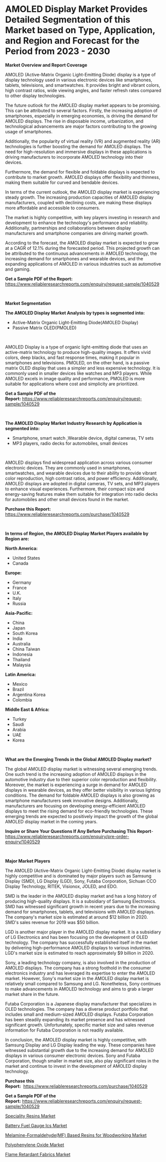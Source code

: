 <p><h1>AMOLED Display Market Provides Detailed Segmentation of this Market based on Type, Application, and Region and Forecast for the Period from 2023 - 2030</h1></p><p><strong>Market Overview and Report Coverage</strong></p>
<p><p>AMOLED (Active-Matrix Organic Light-Emitting Diode) display is a type of display technology used in various electronic devices like smartphones, tablets, televisions, and smartwatches. It provides bright and vibrant colors, high contrast ratios, wide viewing angles, and faster refresh rates compared to other display technologies.</p><p>The future outlook for the AMOLED display market appears to be promising. This can be attributed to several factors. Firstly, the increasing adoption of smartphones, especially in emerging economies, is driving the demand for AMOLED displays. The rise in disposable income, urbanization, and technological advancements are major factors contributing to the growing usage of smartphones.</p><p>Additionally, the popularity of virtual reality (VR) and augmented reality (AR) technologies is further boosting the demand for AMOLED displays. The need for high-resolution and immersive displays in these applications is driving manufacturers to incorporate AMOLED technology into their devices.</p><p>Furthermore, the demand for flexible and foldable displays is expected to contribute to market growth. AMOLED displays offer flexibility and thinness, making them suitable for curved and bendable devices.</p><p>In terms of the current outlook, the AMOLED display market is experiencing steady growth. The increasing production capacities of AMOLED display manufacturers, coupled with declining costs, are making these displays more affordable and accessible to consumers.</p><p>The market is highly competitive, with key players investing in research and development to enhance the technology's performance and reliability. Additionally, partnerships and collaborations between display manufacturers and smartphone companies are driving market growth.</p><p>According to the forecast, the AMOLED display market is expected to grow at a CAGR of 12.1% during the forecasted period. This projected growth can be attributed to the continuous advancements in AMOLED technology, the increasing demand for smartphones and wearable devices, and the expanding applications of AMOLED in various industries such as automotive and gaming.</p></p>
<p><strong>Get a Sample PDF of the Report:</strong> <a href="https://www.reliableresearchreports.com/enquiry/request-sample/1040529">https://www.reliableresearchreports.com/enquiry/request-sample/1040529</a></p>
<p>&nbsp;</p>
<p><strong>Market Segmentation</strong></p>
<p><strong>The AMOLED Display Market Analysis by types is segmented into:</strong></p>
<p><ul><li>Active-Matrix Organic Light-Emitting Diode(AMOLED Display)</li><li>Passive Matrix OLED(PMOLED)</li></ul></p>
<p>&nbsp;</p>
<p><p>AMOLED Display is a type of organic light-emitting diode that uses an active-matrix technology to produce high-quality images. It offers vivid colors, deep blacks, and fast response times, making it popular in smartphones and televisions. PMOLED, on the other hand, is a passive matrix OLED display that uses a simpler and less expensive technology. It is commonly used in smaller devices like watches and MP3 players. While AMOLED excels in image quality and performance, PMOLED is more suitable for applications where cost and simplicity are prioritized.</p></p>
<p><strong>Get a Sample PDF of the Report:</strong>&nbsp;<a href="https://www.reliableresearchreports.com/enquiry/request-sample/1040529">https://www.reliableresearchreports.com/enquiry/request-sample/1040529</a></p>
<p>&nbsp;</p>
<p><strong>The AMOLED Display Market Industry Research by Application is segmented into:</strong></p>
<p><ul><li>Smartphone, smart watch ,Wearable device, digital cameras, TV sets</li><li>MP3 players, radio decks for automobiles, small devices</li></ul></p>
<p>&nbsp;</p>
<p><p>AMOLED displays find widespread application across various consumer electronic devices. They are commonly used in smartphones, smartwatches, and wearable devices due to their ability to provide vibrant color reproduction, high contrast ratios, and power efficiency. Additionally, AMOLED displays are adopted in digital cameras, TV sets, and MP3 players to enhance visual experiences. Furthermore, their compact size and energy-saving features make them suitable for integration into radio decks for automobiles and other small devices found in the market.</p></p>
<p><strong>Purchase this Report:</strong>&nbsp; <a href="https://www.reliableresearchreports.com/purchase/1040529">https://www.reliableresearchreports.com/purchase/1040529</a></p>
<p>&nbsp;</p>
<p><strong>In terms of Region, the AMOLED Display Market Players available by Region are:</strong></p>
<p>
    <p> <strong> North America: </strong>
        <ul>
            <li>United States</li>
            <li>Canada</li>
        </ul>
        </p> 
    <p> <strong> Europe: </strong>
        <ul>
            <li>Germany</li>
            <li>France</li>
            <li>U.K.</li>
            <li>Italy</li>
            <li>Russia</li>
        </ul>
        </p> 
    <p> <strong> Asia-Pacific: </strong>
        <ul>
            <li>China</li>
            <li>Japan</li>
            <li>South Korea</li>
            <li>India</li>
            <li>Australia</li>
            <li>China Taiwan</li>
            <li>Indonesia</li>
            <li>Thailand</li>
            <li>Malaysia</li>
        </ul>
        </p> 
    <p> <strong> Latin America: </strong>
        <ul>
            <li>Mexico</li>
            <li>Brazil</li>
            <li>Argentina Korea</li>
            <li>Colombia</li>
        </ul>
        </p> 
    <p> <strong> Middle East & Africa: </strong>
        <ul>
            <li>Turkey</li>
            <li>Saudi</li>
            <li>Arabia</li>
            <li>UAE</li>
            <li>Korea</li>
        </ul>
    </p>
    </p>
<p>&nbsp;</p>
<p><strong>What are the Emerging Trends in the Global AMOLED Display market?</strong></p>
<p><p>The global AMOLED display market is witnessing several emerging trends. One such trend is the increasing adoption of AMOLED displays in the automotive industry due to their superior color reproduction and flexibility. Moreover, the market is experiencing a surge in demand for AMOLED displays in wearable devices, as they offer better visibility in various lighting conditions. The demand for foldable AMOLED displays is also growing as smartphone manufacturers seek innovative designs. Additionally, manufacturers are focusing on developing energy-efficient AMOLED displays to meet the rising demand for eco-friendly technologies. These emerging trends are expected to positively impact the growth of the global AMOLED display market in the coming years.</p></p>
<p><strong>Inquire or Share Your Questions If Any Before Purchasing This Report</strong>- <a href="https://www.reliableresearchreports.com/enquiry/pre-order-enquiry/1040529">https://www.reliableresearchreports.com/enquiry/pre-order-enquiry/1040529</a></p>
<p>&nbsp;</p>
<p><strong>Major Market Players</strong></p>
<p><p>The AMOLED (Active-Matrix Organic Light-Emitting Diode) display market is highly competitive and is dominated by major players such as Samsung Display (SMD), LG Display (LGD), Sony, Futaba Corporation, Sichuan CCO Display Technology, RITEK, Visionox, JOLED, and EDO.</p><p>SMD is the leader in the AMOLED display market and has a long history of producing high-quality displays. It is a subsidiary of Samsung Electronics. SMD has witnessed significant growth in recent years due to the increasing demand for smartphones, tablets, and televisions with AMOLED displays. The company's market size is estimated at around $12 billion in 2020. SMD's sales revenue for 2019 was $50 billion.</p><p>LGD is another major player in the AMOLED display market. It is a subsidiary of LG Electronics and has been focusing on the development of OLED technology. The company has successfully established itself in the market by delivering high-performance AMOLED displays to various industries. LGD's market size is estimated to reach approximately $9 billion in 2020.</p><p>Sony, a leading technology company, is also involved in the production of AMOLED displays. The company has a strong foothold in the consumer electronics industry and has leveraged its expertise to enter the AMOLED market. However, Sony's market size in the AMOLED display market is relatively small compared to Samsung and LG. Nonetheless, Sony continues to make advancements in AMOLED technology and aims to grab a larger market share in the future.</p><p>Futaba Corporation is a Japanese display manufacturer that specializes in OLED technologies. The company has a diverse product portfolio that includes small and medium-sized AMOLED displays. Futaba Corporation has been steadily expanding its market presence and has witnessed significant growth. Unfortunately, specific market size and sales revenue information for Futaba Corporation is not readily available.</p><p>In conclusion, the AMOLED display market is highly competitive, with Samsung Display and LG Display leading the way. These companies have witnessed substantial growth due to the increasing demand for AMOLED displays in various consumer electronic devices. Sony and Futaba Corporation, though smaller in market size, also play significant roles in the market and continue to invest in the development of AMOLED display technology.</p></p>
<p><strong>Purchase this Report:</strong>&nbsp;&nbsp;<a href="https://www.reliableresearchreports.com/purchase/1040529">https://www.reliableresearchreports.com/purchase/1040529</a></p>
<p></p>
<p><strong>Get a Sample PDF of the Report:</strong>&nbsp;<a href="https://www.reliableresearchreports.com/enquiry/request-sample/1040529">https://www.reliableresearchreports.com/enquiry/request-sample/1040529</a></p>
<p><p><a href="https://www.linkedin.com/pulse/speciality-resins-market-research-report-provides-thorough-cd50e/">Speciality Resins Market</a></p><p><a href="https://medium.com/@adityalohrp23/battery-fuel-gauge-ics-market-share-evolution-and-market-growth-trends-2023-2030-2426b48da08e">Battery Fuel Gauge Ics Market</a></p><p><a href="https://www.linkedin.com/pulse/melamine-formaldehydemf-based-resins-woodworking-market-gj5ye/">Melamine-Formaldehyde(MF) Based Resins for Woodworking Market</a></p><p><a href="https://github.com/Chiragrp25/Market-Research-Report-List-1/blob/main/polyphenylene-oxide-market.md">Polyphenylene Oxide Market</a></p><p><a href="https://github.com/santosh758595/Market-Research-Report-List-1/blob/main/flame-retardant-fabrics-market.md">Flame Retardant Fabrics Market</a></p></p>